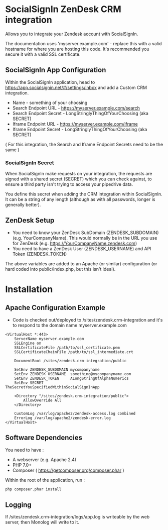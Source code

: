 # SocialSignIn ZenDesk CRM integration

Allows you to integrate your Zendesk account with SocialSignIn.

The documentation uses 'myserver.example.com' - replace this with a valid hostname for where you are hosting this code. It's recommended you secure it with a valid SSL certificate.

## SocialSignIn App Configuration

Within the SocialSignIn application, head to https://app.socialsignin.net/#/settings/inbox and add a Custom CRM integration.

 * Name - something of your choosing
 * Search Endpoint URL - https://myserver.example.com/search
 * Search Endpoint Secret - LongStringlyThingOfYourChoosing (aka SECRET)
 * Iframe Endpoint URL - https://myserver.example.com/iframe
 * Iframe Endpoint Secret - LongStringlyThingOfYourChoosing (aka SECRET)

( For this integration, the Search and Iframe Endpoint Secrets need to be the same )

### SocialSignIn Secret 

When SocialSignIn make requests on your integration, the requests are signed with a shared secret (SECRET) which you can check against, to ensure a third party isn't trying to access your pipedrive data.

You define this secret when adding the CRM integration within SocialSignIn. It can be a string of any length (although as with all passwords, longer is generally better).


## ZenDesk Setup 

 * You need to know your ZenDesk SubDomain (ZENDESK\_SUBDOMAIN) (e.g. YourCompanyName). This would normally be in the URL you use for ZenDesk (e.g. https://YourCompanyName.zendesk.com)
 * You need to have a ZenDesk User (ZENDESK\_USERNAME) and API Token (ZENDESK\_TOKEN)

The above variables are added to an Apache (or similar) configuration (or hard coded into public/index.php, but this isn't ideal). 

# Installation 

## Apache Configuration Example
 
 * Code is checked out/deployed to /sites/zendesk.crm-integration and it's to respond to the domain name myserver.example.com

```raw
<VirtualHost *:443>
    ServerName myserver.example.com
    SSLEngine on
    SSLCertificateFile /path/to/ssl_certificate.pem
    SSLCertificateChainFile /path/to/ssl_intermediate.crt

    DocumentRoot /sites/zendesk.crm-integration/public

    SetEnv ZENDESK_SUBDOMAIN mycompanyname
    SetEnv ZENDESK_USERNAME  something@mycompanyname.com
    SetEnv ZENDESK_TOKEN     ALongStringOfAlphaNumerics
    SetEnv SECRET            TheSecretYouSpecifiedWithinSocialSignInApp
    
    <Directory "/sites/zendesk.crm-integration/public">
        AllowOverride All
    </Directory>

    CustomLog /var/log/apache2/zendesk-access.log combined
    ErrorLog /var/log/apache2/zendesk-error.log
</VirtualHost>
```

## Software Dependencies

You need to have :

 * A webserver (e.g. Apache 2.4)
 * PHP 7.0+
 * Composer ( https://getcomposer.org/composer.phar )


Within the root of the application, run :

```bash
php composer.phar install
```

## Logging

If /sites/zendesk.crm-integration/logs/app.log is writeable by the web server, then Monolog will write to it.

